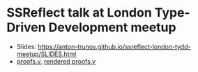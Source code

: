 # SSReflect talk at London Type-Driven Development meetup

- Slides: https://anton-trunov.github.io/ssreflect-london-tydd-meetup/SLIDES.html
- [proofs.v](./proofs.v), [rendered proofs.v](https://anton-trunov.github.io/ssreflect-london-tydd-meetup/proofs.html)
